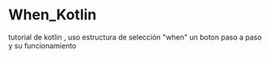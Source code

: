 # When_Kotlin
tutorial de kotlin , uso estructura de selección "when" un boton paso a paso y su funcionamiento 
